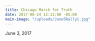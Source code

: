 ```yaml
---
title: Chicago March for Truth
date: 2017-06-24 12:11:00 -05:00
main-image: "/uploads/June5Rally1.jpg"
---
```


June 3, 2017